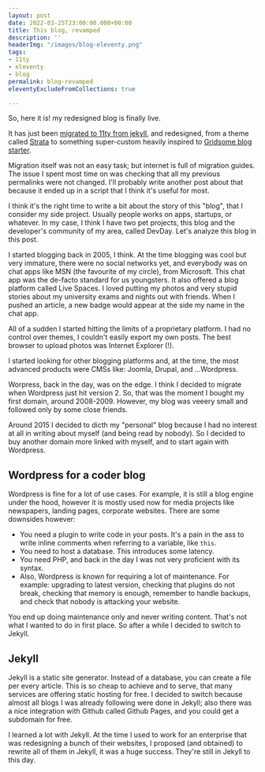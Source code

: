```yaml
---
layout: post
date: 2022-03-25T23:00:00.000+00:00
title: This blog, revamped
description: ''
headerImg: "/images/blog-eleventy.png"
tags:
- 11ty
- eleventy
- blog
permalink: blog-revamped
eleventyExcludeFromCollections: true

---
```

So, here it is! my redesigned blog is finally live.

It has just been [migrated to 11ty from jekyll](https://michelenasti.com/rebuild-eleventy/), and redesigned, from a theme called [Strata](https://html5up.net/strata) to something super-custom heavily inspired to [Gridsome blog starter](https://gridsome.org/starters/gridsome-blog-starter/). 

Migration itself was not an easy task; but internet is full of migration guides. The issue I spent most time on was checking that all my previous permalinks were not changed. I'll probably write another post about that because it ended up in a script that I think it's useful for most. 

I think it's the right time to write a bit about the story of this "blog", that I consider my side project. Usually people works on apps, startups, or whatever. In my case, I think I have two pet projects, this blog and the developer's community of my area, called DevDay. Let's analyze this blog in this post.

I started blogging back in 2005, I think. At the time blogging was cool but very immature, there were no social networks yet, and everybody was on chat apps like MSN (the favourite of my circle), from Microsoft. This chat app was the de-facto standard for us youngsters. It also offered a blog platform called Live Spaces. I loved putting my photos and very stupid stories about my university exams and nights out with friends. When I pushed an article, a new badge would appear at the side my name in the chat app.

All of a sudden I started hitting the limits of a proprietary platform. I had no control over themes, I couldn't easily export my own posts. The best browser to upload photos was Internet Explorer (!).

I started looking for other blogging platforms and, at the time, the most advanced products were CMSs like: Joomla, Drupal, and ...Wordpress.

Worpress, back in the day, was on the edge. I think I decided to migrate when Wordpress just hit version 2. So, that was the moment I bought my first domain, around 2008-2009. However, my blog was veeery small and followed only by some close friends.

Around 2015 I decided to dicth my "personal" blog because I had no interest at all in writing about myself (and being read by nobody). So I decided to buy another domain more linked with myself, and to start again with Wordpress.

## Wordpress for a coder blog

Wordpress is fine for a lot of use cases. For example, it is still a blog engine under the hood, however it is mostly used now for media projects like newspapers, landing pages, corporate websites. There are some downsides however:

* You need a plugin to write code in your posts. It's a pain in the ass to write inline comments when referring to a variable, like `this`. 
* You need to host a database. This introduces some latency. 
* You need PHP, and back in the day I was not very proficient with its syntax. 
* Also, Wordpress is known for requiring a lot of maintenance. For example: upgrading to latest version, checking that plugins do not break, checking that memory is enough, remember to handle backups, and check that nobody is attacking your website. 

You end up doing maintenance only and never writing content. That's not what I wanted to do in first place. So after a while I decided to switch to Jekyll. 

## Jekyll 

Jekyll is a static site generator. Instead of a database, you can create a file per every article. This is so cheap to achieve and to serve, that many services are offering static hosting for free. I decided to switch because almost all blogs I was already following were done in Jekyll; also there was a nice integration with Github called Github Pages, and you could get a subdomain for free. 

I learned a lot with Jekyll. At the time I used to work for an enterprise that was redesigning a bunch of their websites, I proposed (and obtained) to rewrite all of them in Jekyll, it was a huge success. They're still in Jekyll to this day. 